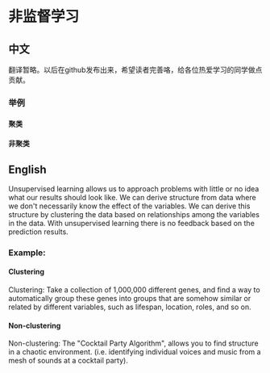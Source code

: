 # 非监督学习
## 中文
翻译暂略。以后在github发布出来，希望读者完善咯，给各位热爱学习的同学做点贡献。

### 举例
#### 聚类

#### 非聚类

## English
Unsupervised learning allows us to approach problems with little or no idea what our results should look like. We can derive structure from data where we don't necessarily know the effect of the variables.
We can derive this structure by clustering the data based on relationships among the variables in the data.
With unsupervised learning there is no feedback based on the prediction results.
### Example:
#### Clustering
Clustering: Take a collection of 1,000,000 different genes, and find a way to automatically group these genes into groups that are somehow similar or related by different variables, such as lifespan, location, roles, and so on.
#### Non-clustering
Non-clustering: The "Cocktail Party Algorithm", allows you to find structure in a chaotic environment. (i.e. identifying individual voices and music from a mesh of sounds at a cocktail party).
